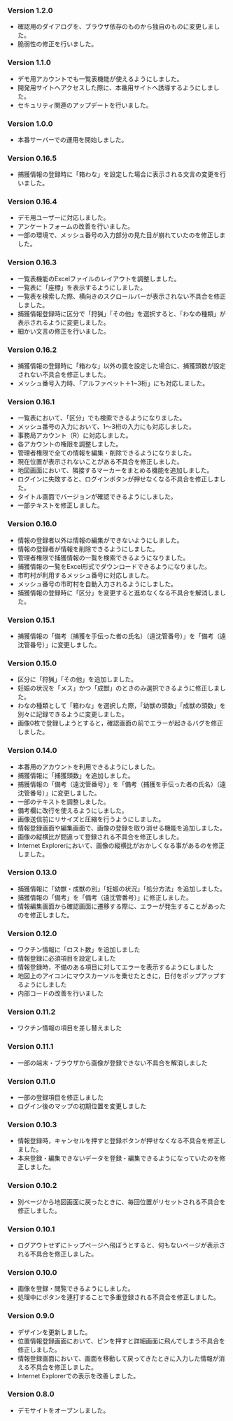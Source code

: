 ### Version 1.2.0

- 確認用のダイアログを、ブラウザ依存のものから独自のものに変更しました。
- 脆弱性の修正を行いました。


### Version 1.1.0

- デモ用アカウントでも一覧表機能が使えるようにしました。
- 開発用サイトへアクセスした際に、本番用サイトへ誘導するようにしました。
- セキュリティ関連のアップデートを行いました。


### Version 1.0.0

- 本番サーバーでの運用を開始しました。


### Version 0.16.5

- 捕獲情報の登録時に「箱わな」を設定した場合に表示される文言の変更を行いました。

### Version 0.16.4

- デモ用ユーザーに対応しました。
- アンケートフォームの改善を行いました。
- 一部の環境で、メッシュ番号の入力部分の見た目が崩れていたのを修正しました。


### Version 0.16.3

- 一覧表機能のExcelファイルのレイアウトを調整しました。
- 一覧表に「座標」を表示するようにしました。
- 一覧表を検索した際、横向きのスクロールバーが表示されない不具合を修正しました。
- 捕獲情報登録時に区分で「狩猟」「その他」を選択すると、「わなの種類」が表示されるように変更しました。
- 細かい文言の修正を行いました。


### Version 0.16.2

- 捕獲情報の登録時に「箱わな」以外の罠を設定した場合に、捕獲頭数が設定されない不具合を修正しました。
- メッシュ番号入力時、「アルファベット＋1~3桁」にも対応しました。


### Version 0.16.1

- 一覧表において、「区分」でも検索できるようになりました。
- メッシュ番号の入力において、1〜3桁の入力にも対応しました。
- 事務局アカウント（R）に対応しました。
- 各アカウントの権限を調整しました。
- 管理者権限で全ての情報を編集・削除できるようになりました。
- 現在位置が表示されないことがある不具合を修正しました。
- 地図画面において、隣接するマーカーをまとめる機能を追加しました。
- ログインに失敗すると、ログインボタンが押せなくなる不具合を修正しました。
- タイトル画面でバージョンが確認できるようにしました。
- 一部テキストを修正しました。


### Version 0.16.0

- 情報の登録者以外は情報の編集ができないようにしました。
- 情報の登録者が情報を削除できるようにしました。
- 管理者権限で捕獲情報の一覧を検索できるようになりました。
- 捕獲情報の一覧をExcel形式でダウンロードできるようになりました。
- 市町村が利用するメッシュ番号に対応しました。
- メッシュ番号の市町村を自動入力されるようにしました。
- 捕獲情報の登録時に「区分」を変更すると進めなくなる不具合を解消しました。


### Version 0.15.1

- 捕獲情報の「備考（捕獲を手伝った者の氏名）（遠沈管番号）」を「備考（遠沈管番号）」に変更しました。


### Version 0.15.0

- 区分に「狩猟」「その他」を追加しました。
- 妊娠の状況を「メス」かつ「成獣」のときのみ選択できるように修正しました。
- わなの種類として「箱わな」を選択した際，「幼獣の頭数」「成獣の頭数」を別々に記録できるように変更しました。
- 画像0枚で登録しようとすると，確認画面の前でエラーが起きるバグを修正しました。


### Version 0.14.0

- 本番用のアカウントを利用できるようにしました。
- 捕獲情報に「捕獲頭数」を追加しました。
- 捕獲情報の「備考（遠沈管番号）」を「備考（捕獲を手伝った者の氏名）（遠沈管番号）」に変更しました。
- 一部のテキストを調整しました。
- 備考欄に改行を使えるようにしました。
- 画像送信前にリサイズと圧縮を行うようにしました。
- 情報登録画面や編集画面で、画像の登録を取り消せる機能を追加しました。
- 画像の縦横比が間違って登録される不具合を修正しました。
- Internet Explorerにおいて、画像の縦横比がおかしくなる事があるのを修正しました。


### Version 0.13.0

- 捕獲情報に「幼獣・成獣の別」「妊娠の状況」「処分方法」を追加しました。
- 捕獲情報の「備考」を「備考（遠沈管番号）」に修正しました。
- 情報編集画面から確認画面に遷移する際に、エラーが発生することがあったのを修正しました。


### Version 0.12.0

- ワクチン情報に「ロスト数」を追加しました
- 情報登録に必須項目を設定しました
- 情報登録時，不備のある項目に対してエラーを表示するようにしました
- 地図上のアイコンにマウスカーソルを乗せたときに，日付をポップアップするようにしました
- 内部コードの改善を行いました


### Version 0.11.2

- ワクチン情報の項目を差し替えました


### Version 0.11.1

- 一部の端末・ブラウザから画像が登録できない不具合を解消しました


### Version 0.11.0

- 一部の登録項目を修正しました
- ログイン後のマップの初期位置を変更しました


### Version 0.10.3

- 情報登録時，キャンセルを押すと登録ボタンが押せなくなる不具合を修正しました。
- 本来登録・編集できないデータを登録・編集できるようになっていたのを修正しました。


### Version 0.10.2

- 別ページから地図画面に戻ったときに、毎回位置がリセットされる不具合を修正しました。


<!-- バージョン名は見出し3 -->
<!-- 更新内容はリストで -->

### Version 0.10.1

- ログアウトせずにトップページへ飛ぼうとすると、何もないページが表示される不具合を修正しました。


### Version 0.10.0

- 画像を登録・閲覧できるようにしました。
- 処理中にボタンを連打することで多重登録される不具合を修正しました。


### Version 0.9.0

- デザインを更新しました。
- 位置情報登録画面において、ピンを押すと詳細画面に飛んでしまう不具合を修正しました。
- 情報登録画面において、画面を移動して戻ってきたときに入力した情報が消える不具合を修正しました。
- Internet Explorerでの表示を改善しました。


### Version 0.8.0

- デモサイトをオープンしました。
